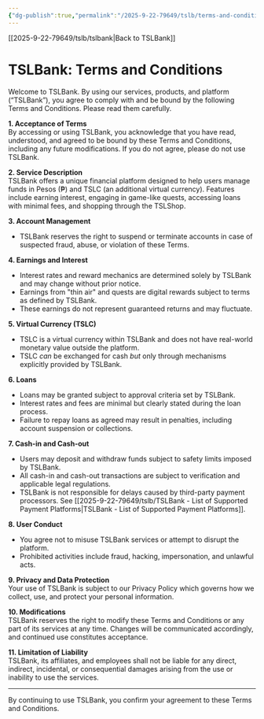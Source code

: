 ```yaml
---
{"dg-publish":true,"permalink":"/2025-9-22-79649/tslb/terms-and-conditions-of-tsl-bank/"}
---
```



[[2025-9-22-79649/tslb/tslbank\|Back to TSLBank]]
# TSLBank: Terms and Conditions

Welcome to TSLBank. By using our services, products, and platform (“TSLBank”), you agree to comply with and be bound by the following Terms and Conditions. Please read them carefully.

**1. Acceptance of Terms**  
By accessing or using TSLBank, you acknowledge that you have read, understood, and agreed to be bound by these Terms and Conditions, including any future modifications. If you do not agree, please do not use TSLBank.

**2. Service Description**  
TSLBank offers a unique financial platform designed to help users manage funds in Pesos (₱) and TSLC (an additional virtual currency). Features include earning interest, engaging in game-like quests, accessing loans with minimal fees, and shopping through the TSLShop.

**3. Account Management**  
- TSLBank reserves the right to suspend or terminate accounts in case of suspected fraud, abuse, or violation of these Terms.

**4. Earnings and Interest**  
- Interest rates and reward mechanics are determined solely by TSLBank and may change without prior notice.  
- Earnings from "thin air" and quests are digital rewards subject to terms as defined by TSLBank.  
- These earnings do not represent guaranteed returns and may fluctuate.

**5. Virtual Currency (TSLC)**  
- TSLC is a virtual currency within TSLBank and does not have real-world monetary value outside the platform.  
- TSLC *can* be exchanged for cash *but* only through mechanisms explicitly provided by TSLBank.

**6. Loans**  
- Loans may be granted subject to approval criteria set by TSLBank.  
- Interest rates and fees are minimal but clearly stated during the loan process.  
- Failure to repay loans as agreed may result in penalties, including account suspension or collections.

**7. Cash-in and Cash-out**  
- Users may deposit and withdraw funds subject to safety limits imposed by TSLBank.  
- All cash-in and cash-out transactions are subject to verification and applicable legal regulations.  
- TSLBank is not responsible for delays caused by third-party payment processors. See [[2025-9-22-79649/tslb/TSLBank - List of Supported Payment Platforms\|TSLBank - List of Supported Payment Platforms]].

**8. User Conduct**  
- You agree not to misuse TSLBank services or attempt to disrupt the platform.  
- Prohibited activities include fraud, hacking, impersonation, and unlawful acts.

**9. Privacy and Data Protection**  
Your use of TSLBank is subject to our Privacy Policy which governs how we collect, use, and protect your personal information.

**10. Modifications**  
TSLBank reserves the right to modify these Terms and Conditions or any part of its services at any time. Changes will be communicated accordingly, and continued use constitutes acceptance.

**11. Limitation of Liability**  
TSLBank, its affiliates, and employees shall not be liable for any direct, indirect, incidental, or consequential damages arising from the use or inability to use the services.

***

By continuing to use TSLBank, you confirm your agreement to these Terms and Conditions.

